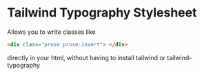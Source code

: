 # Tailwind Typography Stylesheet

Allows you to write classes like

```html
<div class="prose prose:invert"> </div>
```
directly in your html, without having to install tailwind or tailwind-typography

